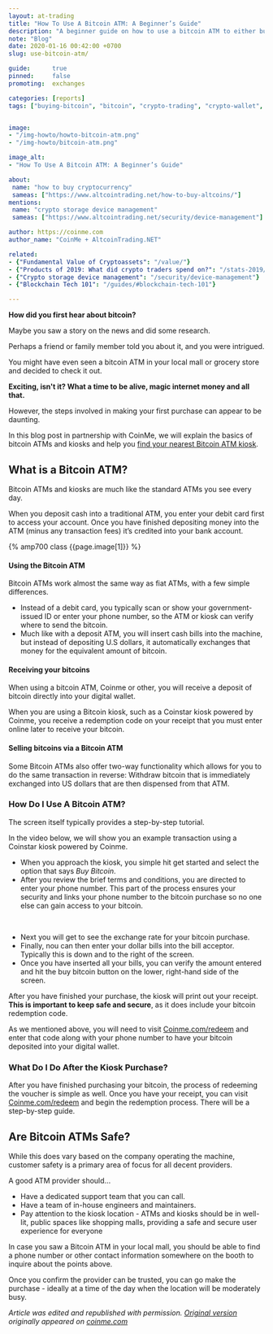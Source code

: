 ```yaml
---
layout: at-trading
title: "How To Use A Bitcoin ATM: A Beginner’s Guide"
description: "A beginner guide on how to use a bitcoin ATM to either buy or sell bitcoin (mostly) anonymously."
note: "Blog"
date: 2020-01-16 00:42:00 +0700
slug: use-bitcoin-atm/

guide:      true
pinned:     false
promoting:  exchanges

categories: [reports]
tags: ["buying-bitcoin", "bitcoin", "crypto-trading", "crypto-wallet", "bitcoin-atm"]


image:
- "/img-howto/howto-bitcoin-atm.png"
- "/img-howto/bitcoin-atm.png"

image_alt:
- "How To Use A Bitcoin ATM: A Beginner’s Guide"

about:
 name: "how to buy cryptocurrency"
 sameas: ["https://www.altcointrading.net/how-to-buy-altcoins/"]
mentions:
 name: "crypto storage device management"
 sameas: ["https://www.altcointrading.net/security/device-management"]

author: https://coinme.com
author_name: "CoinMe + AltcoinTrading.NET"

related:
- {"Fundamental Value of Cryptoassets": "/value/"}
- {"Products of 2019: What did crypto traders spend on?": "/stats-2019/"}
- {"Crypto storage device management": "/security/device-management"}
- {"Blockchain Tech 101": "/guides/#blockchain-tech-101"}

---
```


**How did you first hear about bitcoin?**

Maybe you saw a story on the news and did some research.

Perhaps a friend or family member told you about it, and you were intrigued.

You might have even seen a bitcoin ATM in your local mall or grocery store and decided to check it out.

**Exciting, isn't it? What a time to be alive, magic internet money and all that.**

However, the steps involved in making your first purchase can appear to be daunting.

In this blog post in partnership with CoinMe, we will explain the basics of bitcoin ATMs and kiosks and help you [find your nearest Bitcoin ATM kiosk](https://coinme.com/locations).

## What is a Bitcoin ATM?

Bitcoin ATMs and kiosks are much like the standard ATMs you see every day.

When you deposit cash into a traditional ATM, you enter your debit card first to access your account. Once you have finished depositing money into the ATM (minus any transaction fees) it’s credited into your bank account.

{% amp700 class {{page.image[1]}} %}


#### Using the Bitcoin ATM

Bitcoin ATMs work almost the same way as fiat ATMs, with a few simple differences.

* Instead of a debit card, you typically scan or show your government-issued ID or enter your phone number, so the ATM or kiosk can verify where to send the bitcoin.
* Much like with a deposit ATM, you will insert cash bills into the machine, but instead of depositing U.S dollars, it automatically exchanges that money for the equivalent amount of bitcoin.

#### Receiving your bitcoins

When using a bitcoin ATM, Coinme or other, you will receive a deposit of bitcoin directly into your digital wallet.

When you are using a Bitcoin kiosk, such as a Coinstar kiosk powered by Coinme, you receive a redemption code on your receipt that you must enter online later to receive your bitcoin.

#### Selling bitcoins via a Bitcoin ATM

Some Bitcoin ATMs also offer two-way functionality which allows for you to do the same transaction in reverse: Withdraw bitcoin that is immediately exchanged into US dollars that are then dispensed from that ATM.


### How Do I Use A Bitcoin ATM?

The screen itself typically provides a step-by-step tutorial.

In the video below, we will show you an example transaction using a Coinstar kiosk powered by Coinme.

* When you approach the kiosk, you simple hit get started and select the option that says *Buy Bitcoin*.
* After you review the brief terms and conditions, you are directed to enter your phone number. This part of the process ensures your security and links your phone number to the bitcoin purchase so no one else can gain access to your bitcoin.


<amp-youtube
          data-videoid="P8ufuZZ9RUU"
          layout="responsive"
          width="700" height="360">
</amp-youtube>

<br>


* Next you will get to see the exchange rate for your bitcoin purchase.
* Finally, nou can then enter your dollar bills into the bill acceptor. Typically this is down and to the right of the screen.
* Once you have inserted all your bills, you can verify the amount entered and hit the buy bitcoin button on the lower, right-hand side of the screen.

After you have finished your purchase, the kiosk will print out your receipt. **This is important to keep safe and secure**, as it does include your bitcoin redemption code.

As we mentioned above, you will need to visit [Coinme.com/redeem](http://coinme.com/redeem) and enter that code along with your phone number to have your bitcoin deposited into your digital wallet.

### What Do I Do After the Kiosk Purchase?

After you have finished purchasing your bitcoin, the process of redeeming the voucher is simple as well. Once you have your receipt, you can visit [Coinme.com/redeem](http://coinme.com/redeem) and begin the redemption process. There will be a step-by-step guide.

## Are Bitcoin ATMs Safe?

While this does vary based on the company operating the machine, customer safety is a primary area of focus for all decent providers.

A good ATM provider should...

* Have a dedicated support team that you can call.
* Have a team of in-house engineers and maintainers.
* Pay attention to the kiosk location - ATMs and kiosks should be in well-lit, public spaces like shopping malls, providing a safe and secure user experience for everyone

In case you saw a Bitcoin ATM in your local mall, you should be able to find a phone number or other contact information somewhere on the booth to inquire about the points above.

Once you confirm the provider can be trusted, you can go make the purchase - ideally at a time of the day when the location will be moderately busy.

_Article was edited and republished with permission. [Original version](https://coinme.com/how-to-use-a-bitcoin-atm-a-beginners-guide) originally appeared on [coinme.com](https://coinme.com/)_
